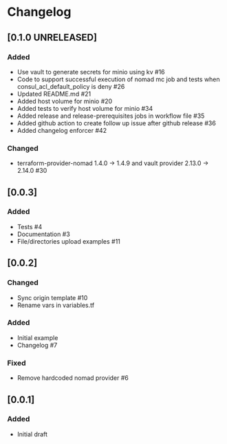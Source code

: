 # Changelog

## [0.1.0 UNRELEASED]

### Added

- Use vault to generate secrets for minio using kv #16
- Code to support successful execution of nomad mc job and tests when consul_acl_default_policy is deny #26
- Updated README.md #21
- Added host volume for minio #20
- Added tests to verify host volume for minio #34
- Added release and release-prerequisites jobs in workflow file #35
- Added github action to create follow up issue after github release #36
- Added changelog enforcer #42

### Changed

- terraform-provider-nomad 1.4.0 -> 1.4.9 and vault provider 2.13.0 -> 2.14.0 #30

## [0.0.3]

### Added

- Tests #4
- Documentation #3
- File/directories upload examples #11

## [0.0.2]

### Changed

- Sync origin template #10
- Rename vars in variables.tf

### Added

- Initial example
- Changelog #7

### Fixed

- Remove hardcoded nomad provider #6

## [0.0.1]

### Added

- Initial draft
